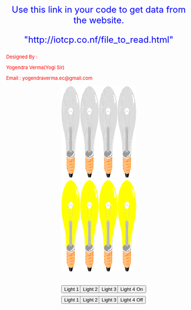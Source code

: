 <html>
<head>
<link rel="icon" type="png" href="fevivon.png"/>

<style>


.hide{
display:none;
}

</style>

<script src = "jquery-2.2.3.min.js" ></script>
<script>
$( document ).ready(function(){

$("#a_on").click(function(){
$("#a").attr("value",1);
$("#a").html("1");

post_data();
});

$("#a_off").click(function(){
$("#a").attr("value",0);
$("#a").html("0");

post_data();
});

$("#b_on").click(function(){
$("#b").attr("value",1);
$("#b").html("1");
post_data();

});

$("#b_off").click(function(){
$("#b").attr("value",0);
$("#b").html("0");
post_data();

});

$("#c_on").click(function(){
$("#c").attr("value",1);
$("#c").html("1");
post_data();

});

$("#c_off").click(function(){
$("#c").attr("value",0);
$("#c").html("0");

post_data();
});


$("#d_on").click(function(){
$("#d").attr("value",1);
$("#d").html("1");

post_data();
});

$("#d_off").click(function(){
$("#d").attr("value",0);
$("#d").html("0");

post_data();
});
     



function post_data()
{

  var a_data = $("#a").attr("value");
  var b_data = $("#b").attr("value");
  var c_data = $("#c").attr("value");
  var d_data = $("#d").attr("value");
  $.post( "my_data_write.php", { a_data: a_data,b_data: b_data,c_data: c_data,d_data: d_data  },function(){ location.reload();} );
}
//window.re
});

</script>
</head>


<body  background-size=100% background="logo_final_white_card1.png">

<?php 
$my_bit_array = Array();
$fp = fopen('file_to_read.html', 'r');
if (!$fp) {
    echo 'Could not open file somefile.txt';
}
while (false !== ($char = fgetc($fp))) {
	if($char=="0")
	{
		$my_bit_array[] = $char;
		//echo "$char\n";
	}
	if($char == "1")
	{
		$my_bit_array[] = $char;
	}
    
}
 ?>

<div>
<font size="5" color="blue"> 

<p align =center> Use this link in your code to get data from the website. </p>
<p align =center > "http://iotcp.co.nf/file_to_read.html" </p>
<div>
<font size="2" color="red"> 
        <p>Designed By : </p>
        <p>Yogendra Verma(Yogi Sir)</p>
        <p>Email : yogendraverma.ec@gmail.com</p>
        
</div>

</font>
</div >


<div align=center; style="margin-left: 150px; margin-right: 150px;" >

<div style="width:25%;float:left;">

<?php if($my_bit_array[0]=="0") {
?>	
<img id="a_off"  src = "pic_bulboff.gif" width = "155" height = "250" >	
<?php } ?>
<?php if($my_bit_array[0]=="1") {
?>	
<img id="a_on" src = "pic_bulbon.gif" width = "155" height = "250" >	
<?php }
 ?>

<p>
<input id = "a_on" type = "button" value = "Light 1 On" >
<span id="a" value = "<?php echo $my_bit_array[0]; ?>"> <?php echo $my_bit_array[0] ?> </span>
<input id = "a_off" type = "button" value = "Light 1 Off" >
</p>

</div>


<div style="width:25%;float:left;">

<?php if($my_bit_array[1]=="0") {
?>	
<img id="b_off"  src = "pic_bulboff.gif" width = "155" height = "250">	
<?php } ?>
<?php if($my_bit_array[1]=="1") {
?>	
<img id="b_on" src = "pic_bulbon.gif" width = "155" height = "250" >	
<?php }
 ?>


<p>
 <input id = "b_on" type = "button" value = "Light 2 On" >
<span id="b" value = "<?php echo $my_bit_array[1]; ?>"> <?php echo $my_bit_array[1] ?> </span>
<input id = "b_off" type = "button" value = "Light 2 Off" >
</p>

</div>

<div style="width:25%;float:left;">

<?php if($my_bit_array[2]=="0") {
?>	
<img id="c_off"  src = "pic_bulboff.gif" width = "155" height = "250" >	
<?php } ?>
<?php if($my_bit_array[2]=="1") {
?>	
<img id="c_on" src = "pic_bulbon.gif" width = "155" height = "250">	
<?php }
 ?>

<p>
 <input id = "c_on" type = "button" value = "Light 3 On" >
<span id="c" value = "<?php echo $my_bit_array[2]; ?>"> <?php echo $my_bit_array[2] ?> </span>
<input id = "c_off" type = "button" value = "Light 3 Off">
</p>

</div>

<div style="width:25%;float:left;">

<?php if($my_bit_array[3]=="0") {
?>	
<img id="d_off"  src = "pic_bulboff.gif" width = "155" height = "250" >	
<?php } ?>
<?php if($my_bit_array[3]=="1") {
?>	
<img id="d_on" src = "pic_bulbon.gif" width = "155" height = "250" >	
<?php }
 ?>

<p>
 <input id = "d_on" type = "button" value = "Light 4 On" >
<span id="d" value = "<?php echo $my_bit_array[3]; ?>"> <?php echo $my_bit_array[3] ?> </span>
<input id = "d_off" type = "button" value = "Light 4 Off">
</p>

</div>
</div>



</body>
</html>	
